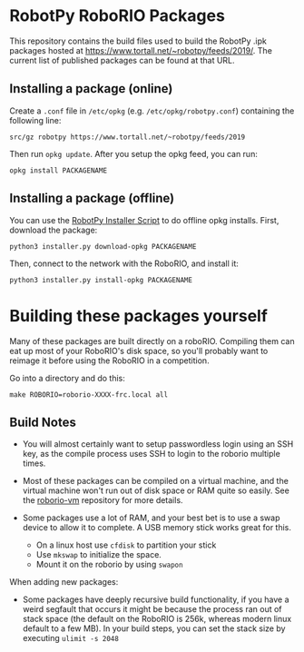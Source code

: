 RobotPy RoboRIO Packages
========================

This repository contains the build files used to build the RobotPy .ipk
packages hosted at https://www.tortall.net/~robotpy/feeds/2019/. The current
list of published packages can be found at that URL.

Installing a package (online)
-----------------------------

Create a `.conf` file in `/etc/opkg` (e.g. `/etc/opkg/robotpy.conf`)
containing the following line:

    src/gz robotpy https://www.tortall.net/~robotpy/feeds/2019

Then run `opkg update`. After you setup the opkg feed, you can run:

    opkg install PACKAGENAME

Installing a package (offline)
------------------------------

You can use the [RobotPy Installer Script](https://github.com/robotpy/robotpy-wpilib/blob/master/installer/installer.py)
to do offline opkg installs. First, download the package:

    python3 installer.py download-opkg PACKAGENAME
    
Then, connect to the network with the RoboRIO, and install it:

    python3 installer.py install-opkg PACKAGENAME


Building these packages yourself
================================

Many of these packages are built directly on a roboRIO. Compiling them can
eat up most of your RoboRIO's disk space, so you'll probably want to reimage it
before using the RoboRIO in a competition.

Go into a directory and do this:

    make ROBORIO=roborio-XXXX-frc.local all

Build Notes
-----------

* You will almost certainly want to setup passwordless login using an SSH key,
  as the compile process uses SSH to login to the roborio multiple times.

* Most of these packages can be compiled on a virtual machine, and
  the virtual machine won't run out of disk space or RAM quite so easily. See
  the [roborio-vm](https://github.com/robotpy/roborio-vm) repository for more
  details.

* Some packages use a lot of RAM, and your best bet is to use a swap device to
  allow it to complete. A USB memory stick works great for this.
  * On a linux host use `cfdisk` to partition your stick
  * Use `mkswap` to initialize the space.
  * Mount it on the roborio by using `swapon`

When adding new packages:

* Some packages have deeply recursive build functionality, if you have a weird
  segfault that occurs it might be because the process ran out of stack space 
  (the default on the RoboRIO is 256k, whereas modern linux default to a few MB).
  In your build steps, you can set the stack size by executing `ulimit -s 2048`
